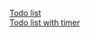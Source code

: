 
<a href="https://todo-list-react-vite-e-slint9-prettier-husky-lint-staged.vercel.app/">Todo list</a><br>
<a href="https://todo-list-react-vite-e-slint-git-1eaadd-ivans-projects-8123ff3d.vercel.app/">Todo list with timer</a>
